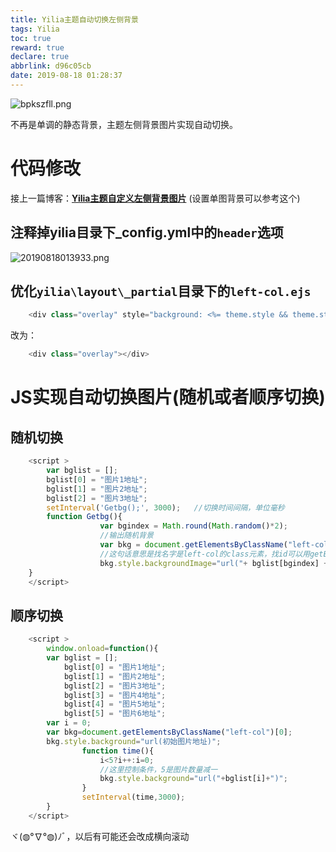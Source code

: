 ```yaml
---
title: Yilia主题自动切换左侧背景
tags: Yilia
toc: true
reward: true
declare: true
abbrlink: d96c05cb
date: 2019-08-18 01:28:37
---
```


![bpkszfll.png](https://cdn.anyway1314.cn/imagebpkszfll.png-title)

不再是单调的静态背景，主题左侧背景图片实现自动切换。
<!-- more -->

# 代码修改
接上一篇博客：[**Yilia主题自定义左侧背景图片**](https://anyway1314.cn/post/c5c4ef21.html) (设置单图背景可以参考这个)

## 注释掉yilia目录下_config.yml中的`header`选项
![20190818013933.png](https://cdn.anyway1314.cn/image20190818013933.png)

## 优化`yilia\layout\_partial`目录下的`left-col.ejs`
``` js
    <div class="overlay" style="background: <%= theme.style && theme.style.header ? theme.style.header : defaultBg %>"></div>
```
改为：
``` js
    <div class="overlay"></div>
```
# JS实现自动切换图片(随机或者顺序切换)
## 随机切换
``` js
    <script >
        var bglist = [];
        bglist[0] = "图片1地址";
        bglist[1] = "图片2地址";
        bglist[2] = "图片3地址";
        setInterval('Getbg();', 3000);   //切换时间间隔，单位毫秒
        function Getbg(){
                    var bgindex = Math.round(Math.random()*2);
                    //输出随机背景
                    var bkg = document.getElementsByClassName("left-col")[0];
                    //这句话意思是找名字是left-col的class元素，找id可以用getElementById()
                    bkg.style.backgroundImage="url("+ bglist[bgindex] +")";
    }
    </script>
```
## 顺序切换
``` js
    <script >
        window.onload=function(){
        var bglist = [];
            bglist[0] = "图片1地址";
            bglist[1] = "图片2地址";
            bglist[2] = "图片3地址";
            bglist[3] = "图片4地址";
            bglist[4] = "图片5地址";
            bglist[5] = "图片6地址";
        var i = 0;
        var bkg=document.getElementsByClassName("left-col")[0];
        bkg.style.background="url(初始图片地址)";
                function time(){
                    i<5?i++:i=0;
                    //这里控制条件，5是图片数量减一
                    bkg.style.background="url("+bglist[i]+")";
                }
                setInterval(time,3000);
        }
    </script>
```
ヾ(◍°∇°◍)ﾉﾞ，以后有可能还会改成横向滚动
